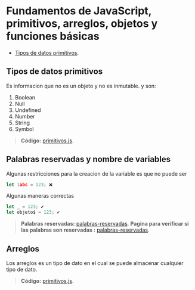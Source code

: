 # Fundamentos de JavaScript, primitivos, arreglos, objetos y funciones básicas
- [Tipos de datos primitivos](#tipos-de-datos-primitivos).

## Tipos de datos primitivos
Es informacion que no es un objeto y no es inmutable. y son:
1. Boolean
2. Null
3. Undefined
4. Number
5. String
6. Symbol
> **Código:**
> [primitivos.js](/s3-funda-primitivos/src/assets/js/21-intro-datos-primitivos.js).

## Palabras reservadas y nombre de variables
Algunas restricciones para la creacion de la variable es que no puede ser 
```js
let 1abc = 123; ❌
```
Algunas maneras correctas 
```js
let _ = 123; ✔
let objeto$ = 123; ✔
```
> **Palabras reservadas:**
> [palabras-reservadas](/s3-funda-primitivos/src/assets/pdf/23-palabras-reservadas.pdf).
> **Pagina para verificar si las palabras son reservadas :**
> [palabras-reservadas](https://mothereff.in/js-variables).

## Arreglos
Los arreglos es un tipo de dato en el cual se puede almacenar cualquier tipo de dato.
> **Código:**
> [primitivos.js](/s3-funda-primitivos/src/assets/js/23-arreglos.js).

